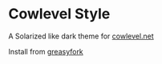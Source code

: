 # Cowlevel Style
A Solarized like dark theme for [cowlevel.net](https://cowlevel.net)

Install from [greasyfork](https://greasyfork.org/zh-CN/scripts/28380-cowlevel-style)
